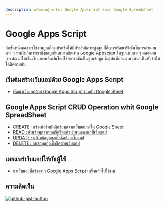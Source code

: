 ```yaml
---
description: เกร็ดความรู้การใช้งาน Google Appscript ร่วมกับ Google Spreadsheet
---
```


# Google Apps Script

อีกขั้นหนึ่งของการใช้งานกูลเกิ้ลสเปรดชีตให้มีประสิทธิภาพสูงสุด ก็คือการพัฒนาฟังชั่นในการคำนวนต่าง ๆ รวมไปถึงการเข้าถึงข้อมูลในสเปรดชีตผ่าน Google Appscript ในรูปแบบต่าง ๆ ตลอดจนการพัฒนาให้เป็นเว็บแอพพลิเคชั่นโดยใช้สเปรดชีตเป็นฐานข้อมูล ซึ่งผู้บันทึกจะนำมาเสนอเป็นหัวข้อให้ได้ติดตามกัน

## เริ่มต้นสร้างเว็บแอปด้วย Google Apps Script

- [พัฒนาเว็บแอปด้วย Google Apps Script ร่วมกับ Google Sheet][start]

## Google Apps Script CRUD Operation whit Google SpreadSheet

- [CREATE : สร้างฟอร์มบันทึกข้อมูลจากเว็บแอปลงใน Google Sheet][create]
- [READ   : อ่านข้อมูลจากกูลเกิ้ลชีตแล้วนำมาแสดงผลที่เว็บแอป][read]
- [UPDATE : แก้ไขข้อมูลกูลเกิ้ลชีตด้วยเว็บแอป][update]
- [DELETE : ลบข้อมูลกูลเกิ้ลชีตด้วยเว็บแอป][delete]

## เผยแพร่เว็บแอปให้กับผู้ใช้

- [นำเว็บแอปที่สร้างจาก Google Apps Script เสร็จแล้วไปใช้งาน][web_export]

[start]: https://kms74.gitbook.io/learn-to-be/google-apps-script/google-apps-script-google-sheet
[create]: https://kms74.gitbook.io/learn-to-be/google-apps-script/form-insert-data-to-google-sheet
[read]: https://kms74.gitbook.io/learn-to-be/google-apps-script/read-google-sheet-to-web-app
[update]: https://kms74.gitbook.io/learn-to-be/google-apps-script/google-apps-script
[delete]: https://kms74.gitbook.io/learn-to-be/google-apps-script/web-app-delete-row-from-sheet
[web_export]: https://kms74.gitbook.io/learn-to-be/google-apps-script/deploy-web-app

## ความคิดเห็น

[![github-gist-button](https://user-images.githubusercontent.com/52767363/191145099-9f4a51a2-35cc-495f-82e1-284d769a9052.png)][comment]

[comment]: [https://gist.github.com/Komsan74/](https://gist.github.com/Komsan74/d6c5fe3f3714c2c24d6ccc03f14693e1)
